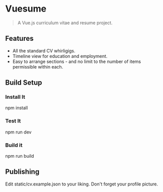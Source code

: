 # Vuesume

> A Vue.js curriculum vitae and resume project.

## Features

* All the standard CV whirligigs.
* Timeline view for education and employment.
* Easy to arrange sections - and no limit to the number of items permissible within each.

## Build Setup

### Install It
npm install

### Test It
npm run dev

### Build it
npm run build

## Publishing
Edit static/cv.example.json to your liking. Don't forget your profile picture.
